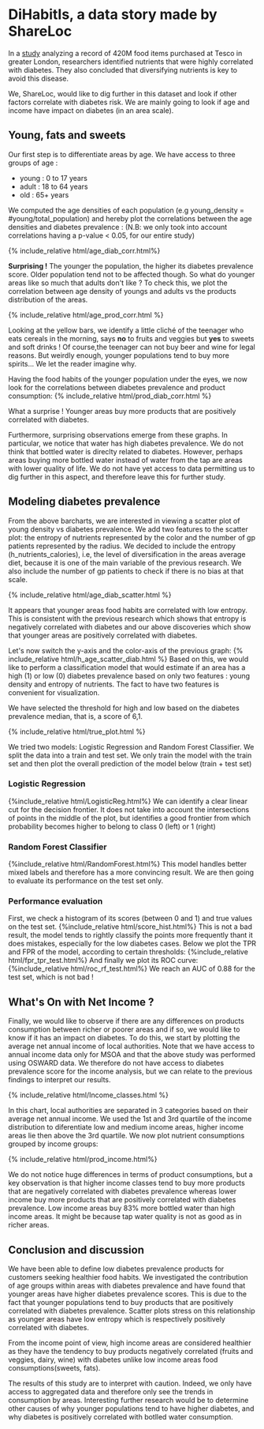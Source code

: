 # DiHabitIs,  a data story made by ShareLoc
In a [study](https://www.ncbi.nlm.nih.gov/pmc/articles/PMC7029018/) analyzing a record of 420M food items purchased at
Tesco in greater London, researchers identified nutrients that were highly correlated with diabetes. They also concluded that diversifying nutrients is key to avoid this disease. 

We, ShareLoc, would like to dig further in this dataset and look if other factors correlate with diabetes risk. We are mainly going to look if age and income have impact on diabetes (in an area scale). 

## Young, fats and sweets
Our first step is to differentiate areas by age. We have access to three groups of age : 
- young : 0 to 17 years
- adult : 18 to 64 years
- old   : 65+ years

We computed the age densities of each population (e.g young_density = #young/total_population) and hereby plot the
correlations between the age densities and diabetes prevalence :
(N.B: we only took into account correlations having a p-value < 0.05, for our entire study)

{% include_relative html/age_diab_corr.html%}

**Surprising !** The younger the population, the higher its diabetes prevalence score. Older population tend not to be
affected though. So what do younger areas like so much that adults don't like ? To check this, we plot the correlation between age density of youngs and adults vs the products distribution of the areas. 

{% include_relative html/age_prod_corr.html %}

Looking at the yellow bars, we identify a little cliché of the teenager who eats cereals in the morning, says **no** to fruits and veggies but **yes** to sweets and soft drinks ! Of course,the teenager can not buy beer and wine for legal reasons. But weirdly enough, younger populations tend to buy more spirits... We let the reader imagine why. 

Having the food habits of the younger population under the eyes, we now look for the correlations between diabetes prevalence and product consumption:
{% include_relative html/prod_diab_corr.html %}

What a surprise ! Younger areas buy more products that are positively correlated with diabetes.

Furthermore, surprising observations emerge from these graphs. In particular, we
notice that water has high diabetes prevalence. We do not think that bottled water is direclty related to diabetes. However, perhaps areas buying more bottled water instead of water from the tap are areas with lower quality of life. We do not have yet access to data permitting us to dig further in this aspect, and therefore leave this for further study. 

## Modeling diabetes prevalence
From the above barcharts, we are interested in viewing a scatter plot of young density vs diabetes prevalence. We add two features to the scatter plot: the entropy of nutrients represented by the color and the number of gp patients represented by the radius. We decided to include the entropy (h_nutrients_calories), i.e, the level of diversification in the areas average diet, because it is one of the main variable of the previous research. We also include the number of gp patients to check if there is no bias at that scale. 

{% include_relative html/age_diab_scatter.html %}

It appears that younger areas food habits are correlated with low entropy. This is consistent with the previous research which shows that entropy is negatively correlated with diabetes and our above discoveries which show that younger areas are positively correlated with diabetes. 

Let's now switch the y-axis and the color-axis of the previous graph:
{% include_relative html/h_age_scatter_diab.html %} 
Based on this, we would like to perform a classification model that would estimate if an area has a high (1) or low (0) diabetes prevalence based on only two features : young density and entropy of nutrients. The fact to have two features is convenient for visualization. 

We have selected the threshold for high and low based on the diabetes prevalence median, that is, a score of 6,1. 

{% include_relative html/true_plot.html %}

We tried two models: Logistic Regression and Random Forest Classifier. We split the data into a train and test set. We only train the model with the train set and then plot the overall prediction of the model below (train + test set)
### Logistic Regression
{%include_relative html/LogisticReg.html%}
We can identify a clear linear cut for the decision frontier. It does not take into account the intersections of points in the middle of the plot, but identifies a good frontier from which probability becomes higher to belong to class 0 (left) or 1 (right)
### Random Forest Classifier
{%include_relative html/RandomForest.html%}
This model handles better mixed labels and therefore has a more convincing result. We are then going to evaluate its performance on the test set only. 
### Performance evaluation
First, we check a histogram of its scores (between 0 and 1) and true values on the test set.
{%include_relative html/score_hist.html%}
This is not a bad result, the model tends to rightly classify the points more frequently thant it does mistakes, especially for the low diabetes cases. 
Below we plot the TPR and FPR of the model, according to certain thresholds:
{%include_relative html/fpr_tpr_test.html%}
And finally we plot its ROC curve:
{%include_relative html/roc_rf_test.html%}
We reach an AUC of 0.88 for the test set, which is not bad ! 

## What's On with Net Income ?

Finally, we would like to observe if there are any differences on products consumption between richer or poorer areas and if so, we would like to know if it has an impact on diabetes. To do this, we start by plotting the average net annual income of local authorities. Note that we have access to annual income data only for MSOA and that the above study was performed using OSWARD data. We therefore do not have access to diabetes prevalence score for the income analysis, but we can relate to the previous findings to interpret our results. 
 
{% include_relative html/Income_classes.html %}

In this chart, local authorities are separated in 3 categories based on their average net annual income. We used the 1st and 3rd quartile of the income distribution to diferentiate low and medium income areas, higher income areas lie then above the 3rd quartile. We now plot nutrient consumptions grouped by income groups:

{% include_relative html/prod_income.html%}

We do not notice huge differences in terms of product consumptions, but a key observation is that higher income classes
tend to buy more products that are negatively correlated with diabetes prevalence whereas lower income buy more 
products that are positively correlated with diabetes prevalence. Low income areas buy 83% more bottled water than high income areas. It might be because tap water quality is not as good as in richer areas.  

## Conclusion and discussion
We have been able to define low diabetes prevalence products for customers seeking healthier food habits.
We investigated the contribution of age groups within areas with diabetes prevalence and have found that younger areas have higher diabetes prevalence scores. 
This is due to the fact that younger populations tend to buy products that are positively correlated with diabetes prevalence.
Scatter plots stress on this relationship as younger areas have low entropy which is respectively positively correlated with diabetes.

From the income point of view, high income areas are considered healthier as they have the tendency to buy products negatively correlated (fruits and veggies, dairy, wine) with diabetes unlike low income areas food consumptions(sweets, fats).

The results of this study are to interpret with caution. Indeed, we only have access to aggregated data and therefore only see the trends in consumption by areas. Interesting further research would be to determine other causes of why younger populations tend to have higher diabetes, and why diabetes is positively correlated with botlled water consumption. 
